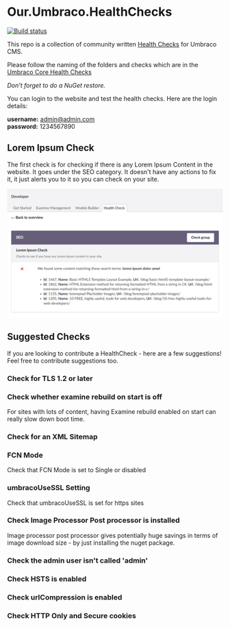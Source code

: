 # Our.Umbraco.HealthChecks

[![Build status](https://ci.appveyor.com/api/projects/status/okgo4pkpogij6a8g?svg=true)](https://ci.appveyor.com/project/prjseal/our-umbraco-healthchecks)

This repo is a collection of community written [Health Checks](https://our.umbraco.com/Documentation/Extending/Health-Check/) for Umbraco CMS.

Please follow the naming of the folders and checks which are in the [Umbraco Core Health Checks](https://github.com/umbraco/Umbraco-CMS/tree/dev-v7/src/Umbraco.Web/HealthCheck/Checks)

*Don't forget to do a NuGet restore.*

You can login to the website and test the health checks. Here are the login details:

<strong>username:</strong> admin@admin.com<br/>
<strong>password:</strong> 1234567890

## Lorem Ipsum Check

The first check is for checking if there is any Lorem Ipsum Content in the website. It goes under the SEO category. It doesn't have any actions to fix it, it just alerts you to it so you can check on your site.

![](/images/loremipsumcheck.png)


## Suggested Checks

If you are looking to contribute a HealthCheck - here are a few suggestions! Feel free to contribute suggestions too.

### Check for TLS 1.2 or later

### Check whether examine rebuild on start is off

For sites with lots of content, having Examine rebuild enabled on start can really slow down boot time.

### Check for an XML Sitemap

### FCN Mode 

Check that FCN Mode is set to Single or disabled

### umbracoUseSSL Setting

Check that umbracoUseSSL is set for https sites

### Check Image Processor Post processor is installed

Image processor post processor gives potentially huge savings in terms of image download size - by just installing the nuget package.

### Check the admin user isn't called 'admin'

### Check HSTS is enabled

### Check urlCompression is enabled

### Check HTTP Only and Secure cookies
